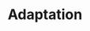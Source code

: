 ---
title: "Adaptation"

categories: ['']

tags: ['adaptation']

arwords: 'التكيّف'

arexps: []

enwords: ['Adaptation']

enexps: []

arlexicons: 'ك'

enlexicons: 'A'

authors: ['Ruqayya Roshdy']

translators: ['X']

citations: 'تطبيقات أساسية في المعالجة الآلية للغة العربية'

sources: 'مركز الملك عبدالله بن عبدالعزيز الدولي لخدمة اللغة العربية'

slug: ""
---